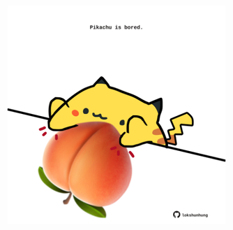 <!-- built at 13/06/2022, 11:01:02 UTC -->
<p align="center">
  <img width="500" height="500" src="./ReadmeImage.svg">
</p>
